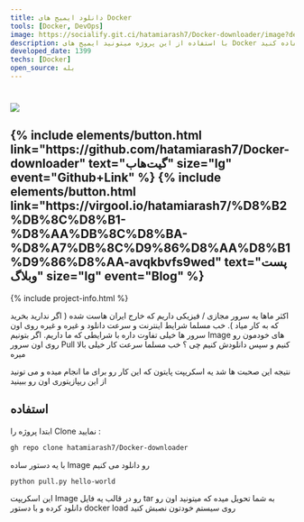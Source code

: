 ```yaml
---
title: دانلود ایمیج های Docker
tools: [Docker, DevOps]
image: https://socialify.git.ci/hatamiarash7/Docker-downloader/image?description=1&font=KoHo&language=1&owner=1&pattern=Circuit%20Board&theme=Dark
description: با استفاده از این پروژه میتونید ایمیج های Docker رو دانلود کرده و به صورت آفلاین ذخیره و استفاده کنید.
developed_date: 1399
techs: [Docker]
open_source: بله
---
```


<h1 class="center">
<img src="https://socialify.git.ci/hatamiarash7/Docker-downloader/image?description=1&font=KoHo&language=1&owner=1&pattern=Circuit%20Board&theme=Dark"/>
</h1>

<h2 class="center">
{% include elements/button.html link="https://github.com/hatamiarash7/Docker-downloader" text="گیت‌هاب" size="lg" event="Github+Link" %}
{% include elements/button.html link="https://virgool.io/hatamiarash7/%D8%B2%DB%8C%D8%B1-%D8%AA%DB%8C%D8%BA-%D8%A7%DB%8C%D9%86%D8%AA%D8%B1%D9%86%D8%AA-avqkbvfs9wed" text="پست وبلاگ" size="lg" event="Blog" %}
</h2>

{% include project-info.html %}

اکثر ماها یه سرور مجازی / فیزیکی داریم که خارج ایران هاست شده ( اگر ندارید بخرید که به کار میاد ). خب مسلما شرایط اینترنت و سرعت دانلود و غیره و غیره روی اون سرور ها خیلی تفاوت داره با شرایطی که ما داریم. اگر بتونیم Image های خودمون رو روی اون سرور Pull کنیم و سپس دانلودش کنیم چی ؟ خب مسلما سرعت کار خیلی بالا میره

نتیجه این صحبت ها شد یه اسکریپت پایتون که این کار رو برای ما انجام میده و می تونید از این ریپازیتوری اون رو ببینید

## استفاده

ابتدا پروژه را Clone نمایید :

```sh
gh repo clone hatamiarash7/Docker-downloader
```

با یه دستور ساده Image رو دانلود می کنیم

```sh
python pull.py hello-world
```

این اسکریپت Image رو در قالب یه فایل tar به شما تحویل میده که میتونید اون رو دانلود کرده و با دستور docker load روی سیستم خودتون نصبش کنید
